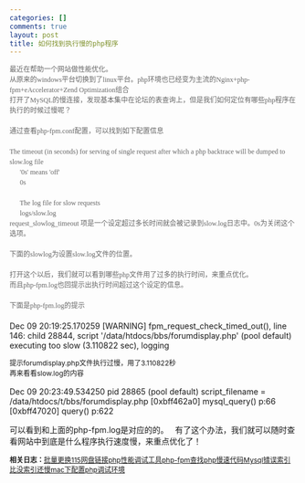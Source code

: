 ```yaml
--- 
categories: []
comments: true
layout: post
title: 如何找到执行慢的php程序
---
```

<div style="color:#666666;font-family:'Arial, Helvetica, sans-serif, 宋体';font-size:12px;line-height:18px;">最近在帮助一个网站做性能优化。</div>
<div style="color:#666666;font-family:'Arial, Helvetica, sans-serif, 宋体';font-size:12px;line-height:18px;">从原来的windows平台切换到了linux平台。php环境也已经变为主流的Nginx+php-fpm+eAccelerator+Zend Optimization组合</div>
<div style="color:#666666;font-family:'Arial, Helvetica, sans-serif, 宋体';font-size:12px;line-height:18px;">打开了MySQL的慢连接，发现基本集中在论坛的表查询上，但是我们如何定位有哪些php程序在执行的时候过慢呢？</div>
<div style="color:#666666;font-family:'Arial, Helvetica, sans-serif, 宋体';font-size:12px;line-height:18px;"><br></div>
<div style="color:#666666;font-family:'Arial, Helvetica, sans-serif, 宋体';font-size:12px;line-height:18px;">通过查看php-fpm.conf配置，可以找到如下配置信息</div>
<div style="color:#666666;font-family:'Arial, Helvetica, sans-serif, 宋体';font-size:12px;line-height:18px;"> </div>
<div style="color:#666666;font-family:'Arial, Helvetica, sans-serif, 宋体';font-size:12px;line-height:18px;"></div>
<div id="kindeditor" class="quote" style="color:#666666;font-family:'Arial, Helvetica, sans-serif, 宋体';font-size:12px;line-height:18px;">
<div>The timeout (in seconds) for serving of single request after which a php backtrace will be dumped to slow.log file</div>
<div>      '0s' means 'off'</div>
<div>      <value name="request_slowlog_timeout">0s</value></div>
<div><br></div>
<div>      The log file for slow requests</div>
<div>      <value name="slowlog">logs/slow.log</value></div>
</div>
<div style="color:#666666;font-family:'Arial, Helvetica, sans-serif, 宋体';font-size:12px;line-height:18px;"></div>
<div style="color:#666666;font-family:'Arial, Helvetica, sans-serif, 宋体';font-size:12px;line-height:18px;">request_slowlog_timeout 项是一个设定超过多长时间就会被记录到slow.log日志中。0s为关闭这个选项。</div>
<div style="color:#666666;font-family:'Arial, Helvetica, sans-serif, 宋体';font-size:12px;line-height:18px;"><br></div>
<div style="color:#666666;font-family:'Arial, Helvetica, sans-serif, 宋体';font-size:12px;line-height:18px;">下面的slowlog为设置slow.log文件的位置。</div>
<div style="color:#666666;font-family:'Arial, Helvetica, sans-serif, 宋体';font-size:12px;line-height:18px;"><br></div>
<div style="color:#666666;font-family:'Arial, Helvetica, sans-serif, 宋体';font-size:12px;line-height:18px;">打开这个以后，我们就可以看到哪些php文件用了过多的执行时间，来重点优化。</div>
<div style="color:#666666;font-family:'Arial, Helvetica, sans-serif, 宋体';font-size:12px;line-height:18px;">而且php-fpm.log也回提示出执行时间超过这个设定的信息。</div>
<div style="color:#666666;font-family:'Arial, Helvetica, sans-serif, 宋体';font-size:12px;line-height:18px;"><br></div>
<div style="color:#666666;font-family:'Arial, Helvetica, sans-serif, 宋体';font-size:12px;line-height:18px;">下面是php-fpm.log的提示</div>
<div style="color:#666666;font-family:'Arial, Helvetica, sans-serif, 宋体';font-size:12px;line-height:18px;"><br></div>

<div id="kindeditor" class="quote">Dec 09 20:19:25.170259 [WARNING] fpm_request_check_timed_out(), line 146: child 28844, script '/data/htdocs/bbs/forumdisplay.php' (pool default) executing too slow (3.110822 sec), logging</div>


<span class="Apple-style-span" style="font-size:12px;line-height:18px;">提示forumdisplay.php文件执行过慢，用了3.110822秒</span>
<span class="Apple-style-span" style="font-size:12px;line-height:18px;"><br></span>
<span class="Apple-style-span" style="font-size:12px;line-height:18px;">再来看看slow.log的内容</span>


<div id="kindeditor" class="quote">Dec 09 20:23:49.534250 pid 28865 (pool default)
script_filename = /data/htdocs/t/bbs/forumdisplay.php
[0xbff462a0] mysql_query() p:66
[0xbff47020] query() p:622
</div>

可以看到和上面的php-fpm.log是对应的的。
 
有了这个办法，我们就可以随时查看网站中到底是什么程序执行速度慢，来重点优化了！
 

<div id="related_log" style="font-size:12px">
<b>相关日志：</b><a href="http://xinlogs.com/update-115disk-urls">批量更换115网盘链接</a><a href="http://xinlogs.com/php-performance-debugging-tools">php性能调试工具</a><a href="http://xinlogs.com/find-php-slow-code">php-fpm查找php慢速代码</a><a href="http://xinlogs.com/mysql-error-index-is-slower">Mysql错误索引比没索引还慢</a><a href="http://xinlogs.com/mac-xdebug-netbeans-config">mac下配置php调试环境</a>
</div>

